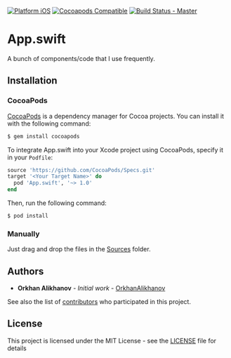 [![Platform iOS](https://img.shields.io/cocoapods/p/App.swift.svg?style=flat)](https://github.com/BiAtoms/App.swift)
[![Cocoapods Compatible](https://img.shields.io/cocoapods/v/App.swift.svg)](https://cocoapods.org/pods/App.swift)
[![Build Status - Master](https://travis-ci.org/BiAtoms/App.swift.svg?branch=master)](https://travis-ci.org/BiAtoms/App.swift)

# App.swift

A bunch of components/code that I use frequently.

## Installation

### CocoaPods

[CocoaPods](http://cocoapods.org) is a dependency manager for Cocoa projects. You can install it with the following command:

```bash
$ gem install cocoapods
```

To integrate App.swift into your Xcode project using CocoaPods, specify it in your `Podfile`:

```ruby
source 'https://github.com/CocoaPods/Specs.git'
target '<Your Target Name>' do
  pod 'App.swift', '~> 1.0'
end
```

Then, run the following command:

```bash
$ pod install
```

### Manually
Just drag and drop the files in the [Sources](Sources) folder.

## Authors

* **Orkhan Alikhanov** - *Initial work* - [OrkhanAlikhanov](https://github.com/OrkhanAlikhanov)

See also the list of [contributors](https://github.com/BiAtoms/App.swift/contributors) who participated in this project.

## License

This project is licensed under the MIT License - see the [LICENSE](LICENSE) file for details
